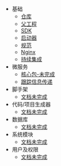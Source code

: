 * 基础
  * [仓库](/base/repo.md "仓库")
  * [父工程](/base/parent.md "父工程")
  * [SDK](/base/sdk.md "SDK")
  * [启动器](/base/starter.md "启动器")
  * [规范](/base/standard.md "规范")
  * [Nginx](/base/nginx.md "Nginx")
  * [持续集成](/base/jenkins.md "持续集成")
* 微服务
  * [核心包-未完成](/md/core.md "核心包")
  * [跟踪信息传递](/micro/trace.md "跟踪信息传递")
* 脚手架
  * [文档未完成](/md/demo.md "脚手架")
* 代码/项目生成器
  * [文档未完成](/md/gen.md "代码/项目生成器")
* 数据库
  * [文档未完成](/md/db.md "数据库")
* 系统模块
  * [文档未完成](/md/sys.md "系统模块")
* 用户及权限
  * [文档未完成](/md/cas.md "用户及权限")
